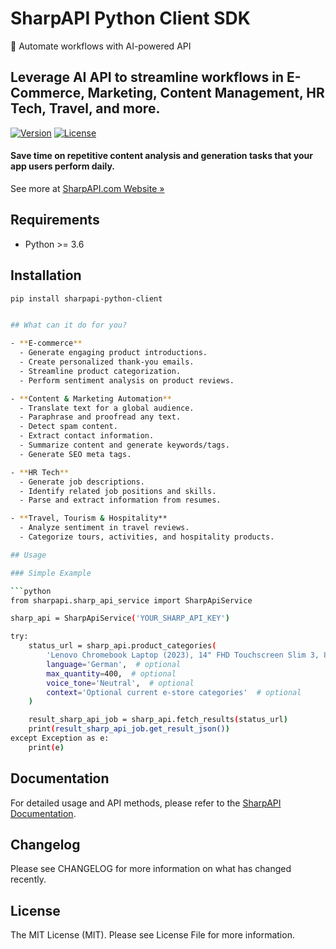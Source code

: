 # SharpAPI Python Client SDK

🚀 Automate workflows with AI-powered API

## Leverage AI API to streamline workflows in E-Commerce, Marketing, Content Management, HR Tech, Travel, and more.

[![Version](https://img.shields.io/pypi/v/sharpapi-python-client.svg)](https://pypi.org/project/sharpapi-python-client/)
[![License](https://img.shields.io/pypi/l/sharpapi-python-client.svg)](https://github.com/yourusername/sharpapi-python-client/blob/main/LICENSE)

#### Save time on repetitive content analysis and generation tasks that your app users perform daily.

See more at [SharpAPI.com Website »](https://sharpapi.com/)

## Requirements

- Python >= 3.6


## Installation

```bash
pip install sharpapi-python-client


## What can it do for you?

- **E-commerce**
  - Generate engaging product introductions.
  - Create personalized thank-you emails.
  - Streamline product categorization.
  - Perform sentiment analysis on product reviews.

- **Content & Marketing Automation**
  - Translate text for a global audience.
  - Paraphrase and proofread any text.
  - Detect spam content.
  - Extract contact information.
  - Summarize content and generate keywords/tags.
  - Generate SEO meta tags.

- **HR Tech**
  - Generate job descriptions.
  - Identify related job positions and skills.
  - Parse and extract information from resumes.

- **Travel, Tourism & Hospitality**
  - Analyze sentiment in travel reviews.
  - Categorize tours, activities, and hospitality products.

## Usage

### Simple Example

```python
from sharpapi.sharp_api_service import SharpApiService

sharp_api = SharpApiService('YOUR_SHARP_API_KEY')

try:
    status_url = sharp_api.product_categories(
        'Lenovo Chromebook Laptop (2023), 14" FHD Touchscreen Slim 3, 8-Core MediaTek Kompanio 520 CPU, 4GB RAM, 128GB Storage',
        language='German',  # optional
        max_quantity=400,  # optional
        voice_tone='Neutral',  # optional
        context='Optional current e-store categories'  # optional
    )

    result_sharp_api_job = sharp_api.fetch_results(status_url)
    print(result_sharp_api_job.get_result_json())
except Exception as e:
    print(e)
```

## Documentation
For detailed usage and API methods, please refer to the [SharpAPI Documentation](https://sharpapi.com/documentation).

## Changelog
Please see CHANGELOG for more information on what has changed recently.

## License
The MIT License (MIT). Please see License File for more information.
